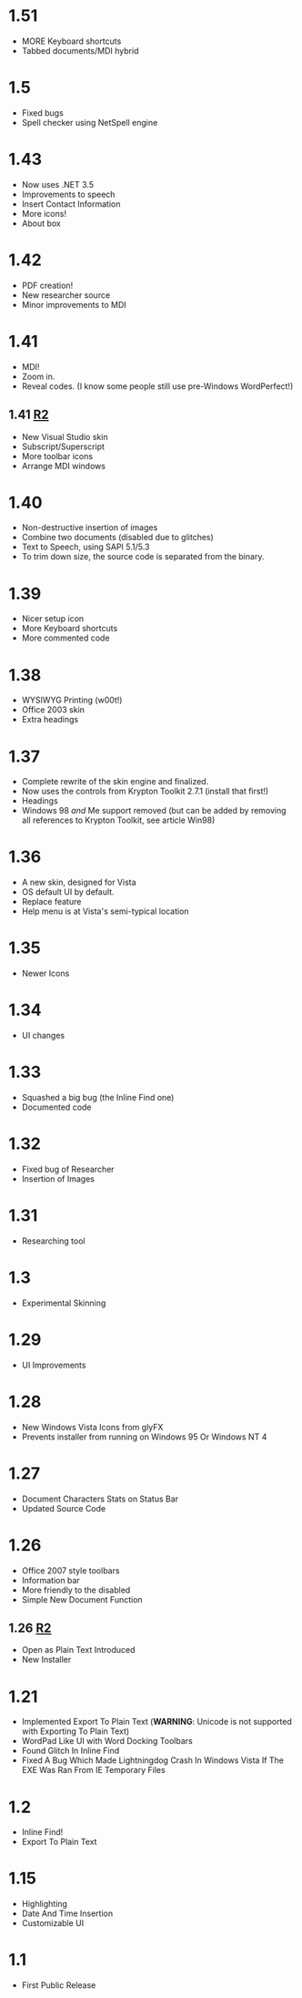 # 1.51 #
  * MORE Keyboard shortcuts
  * Tabbed documents/MDI hybrid

# 1.5 #
  * Fixed bugs
  * Spell checker using NetSpell engine

# 1.43 #
  * Now uses .NET 3.5
  * Improvements to speech
  * Insert Contact Information
  * More icons!
  * About box

# 1.42 #
  * PDF creation!
  * New researcher source
  * Minor improvements to MDI

# 1.41 #
  * MDI!
  * Zoom in.
  * Reveal codes. (I know some people still use pre-Windows WordPerfect!)

## 1.41 [R2](https://code.google.com/p/lightningdog/source/detail?r=2) ##
  * New Visual Studio skin
  * Subscript/Superscript
  * More toolbar icons
  * Arrange MDI windows

# 1.40 #
  * Non-destructive insertion of images
  * Combine two documents (disabled due to glitches)
  * Text to Speech, using SAPI 5.1/5.3
  * To trim down size, the source code is separated from the binary.

# 1.39 #
  * Nicer setup icon
  * More Keyboard shortcuts
  * More commented code

# 1.38 #
  * WYSIWYG Printing (w00t!)
  * Office 2003 skin
  * Extra headings

# 1.37 #
  * Complete rewrite of the skin engine and finalized.
  * Now uses the controls from Krypton Toolkit 2.7.1 (install that first!)
  * Headings
  * Windows 98 _and_ Me support removed (but can be added by removing all references to Krypton Toolkit, see article Win98)

# 1.36 #
  * A new skin, designed for Vista
  * OS default UI by default.
  * Replace feature
  * Help menu is at Vista's semi-typical location

# 1.35 #
  * Newer Icons

# 1.34 #
  * UI changes

# 1.33 #
  * Squashed a big bug (the Inline Find one)
  * Documented code

# 1.32 #
  * Fixed bug of Researcher
  * Insertion of Images

# 1.31 #
  * Researching tool

# 1.3 #
  * Experimental Skinning

# 1.29 #
  * UI Improvements

# 1.28 #
  * New Windows Vista Icons from glyFX
  * Prevents installer from running on Windows 95 Or Windows NT 4

# 1.27 #
  * Document Characters Stats on Status Bar
  * Updated Source Code

# 1.26 #
  * Office 2007 style toolbars
  * Information bar
  * More friendly to the disabled
  * Simple New Document Function

## 1.26 [R2](https://code.google.com/p/lightningdog/source/detail?r=2) ##
  * Open as Plain Text Introduced
  * New Installer

# 1.21 #
  * Implemented Export To Plain Text (**WARNING**: Unicode is not supported with Exporting To Plain Text)
  * WordPad Like UI with Word Docking Toolbars
  * Found Glitch In Inline Find
  * Fixed A Bug Which Made Lightningdog Crash In Windows Vista If The EXE Was Ran From IE Temporary Files

# 1.2 #
  * Inline Find!
  * Export To Plain Text

# 1.15 #
  * Highlighting
  * Date And Time Insertion
  * Customizable UI

# 1.1 #
  * First Public Release